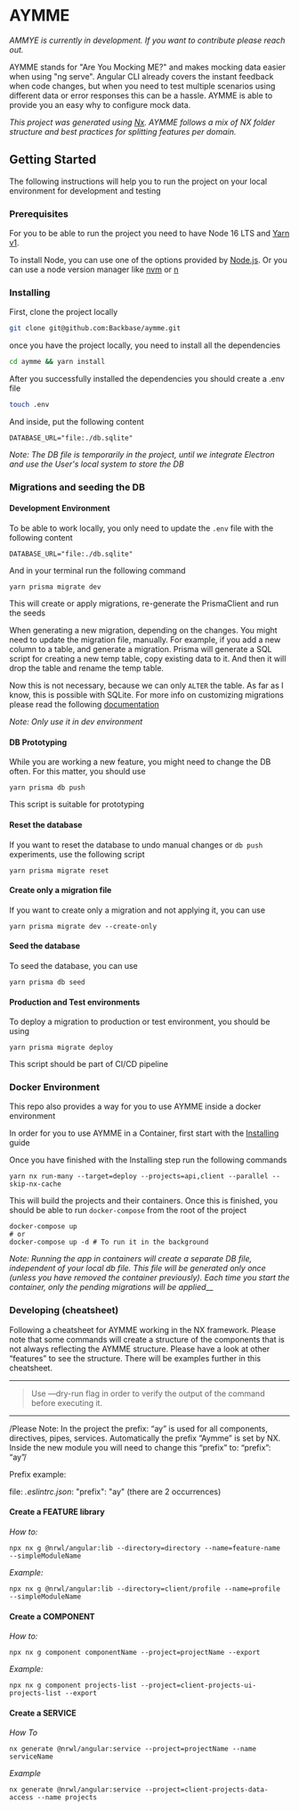 # AYMME

*AMMYE is currently in development. If you want to contribute please reach out.*

AYMME stands for "Are You Mocking ME?" and makes mocking data easier when using "ng serve". Angular CLI already covers the instant feedback when code changes, but when you need to test multiple scenarios using different data or error responses this can be a hassle. AYMME is able to provide you an easy why to configure mock data.

<em>This project was generated using [Nx](https://nx.dev). AYMME follows a mix of NX folder structure and best practices for splitting features per domain.</em>

## Getting Started
The following instructions will help you to run the project on your local environment for development and testing

### Prerequisites
For you to be able to run the project you need to have Node 16 LTS and [Yarn v1](https://classic.yarnpkg.com/lang/en/).

To install Node, you can use one of the options provided by [Node.js](https://nodejs.org/en/). Or you can use a node version manager like
[nvm](https://github.com/nvm-sh/nvm) or [n](https://github.com/tj/n)

### Installing

First, clone the project locally
```bash
git clone git@github.com:Backbase/aymme.git
```
once you have the project locally, you need to install all the dependencies
```bash
cd aymme && yarn install
```
After you successfully installed the dependencies you should create a .env file
```bash
touch .env
```
And inside, put the following content
```dotenv
DATABASE_URL="file:./db.sqlite"
```

*Note: The DB file is temporarily in the project, until we integrate Electron and use the User's local system to store the DB*

### Migrations and seeding the DB
#### Development Environment
To be able to work locally, you only need to update the `.env` file with the following content
```dotenv
DATABASE_URL="file:./db.sqlite"
```
And in your terminal run the following command
```shell
yarn prisma migrate dev
```
This will create or apply migrations, re-generate the PrismaClient and run the seeds

When generating a new migration, depending on the changes. You might need to update the migration file, manually.
For example, if you add a new column to a table, and generate a migration. Prisma will generate a SQL script for 
creating a new temp table, copy existing data to it. And then it will drop the table and rename the temp table.

Now this is not necessary, because we can only `ALTER` the table. As far as I know, this is possible with SQLite.
For more info on customizing migrations please read the following [documentation](https://www.prisma.io/docs/guides/database/developing-with-prisma-migrate/customizing-migrations)

*Note: Only use it in dev environment*

#### DB Prototyping

While you are working a new feature, you might need to change the DB often.
For this matter, you should use
```shell
yarn prisma db push
```
This script is suitable for prototyping

#### Reset the database

If you want to reset the database to undo manual changes or `db push` experiments, use the following script
```shell
yarn prisma migrate reset
```
#### Create only a migration file

If you want to create only a migration and not applying it, you can use
```shell
yarn prisma migrate dev --create-only
```
#### Seed the database 

To seed the database, you can use
```shell
yarn prisma db seed
```

#### Production and Test environments
To deploy a migration to production or test environment, you should be using
```shell
yarn prisma migrate deploy
```
This script should be part of CI/CD pipeline

### Docker Environment

This repo also provides a way for you to use AYMME inside a docker environment

In order for you to use AYMME in a Container, first start with the [Installing](#installing) guide

Once you have finished with the Installing step run the following commands
```shell
yarn nx run-many --target=deploy --projects=api,client --parallel --skip-nx-cache
```
This will build the projects and their containers. Once this is finished, you should be able to run `docker-compose` from the root of the project
```shell
docker-compose up
# or
docker-compose up -d # To run it in the background
```

*Note: Running the app in containers will create a separate DB file, independent of your local db file. This file will be generated only once (unless you have removed the container previously). Each time you start the container, only the pending migrations will be applied*__

### Developing (cheatsheet)

Following a cheatsheet for AYMME working in the NX framework. Please note that some commands will create a structure of the components that is not always reflecting the AYMME structure. Please have a look at other “features” to see the structure. There will be examples further in this cheatsheet. 

---
> Use —dry-run flag in order to verify the output of the command before executing it. 
---

/Please Note: In the project the prefix: “ay” is used for all components, directives, pipes, services. Automatically the prefix “Aymme” is set by NX. Inside the new module you will need to change this “prefix” to: “prefix”: “ay”/ 

Prefix example: 

file: *.eslintrc.json*: "prefix": "ay" (there are 2 occurrences)


#### Create a FEATURE library 

*How to:*

`npx nx g @nrwl/angular:lib --directory=directory --name=feature-name  --simpleModuleName`

*Example:* 

`npx nx g @nrwl/angular:lib --directory=client/profile --name=profile  --simpleModuleName`


#### Create a COMPONENT

*How to:*

`npx nx g component componentName --project=projectName --export`

*Example:*

`npx nx g component projects-list --project=client-projects-ui-projects-list --export`

#### Create a SERVICE

*How To* 

`nx generate @nrwl/angular:service --project=projectName --name serviceName`

*Example* 

`nx generate @nrwl/angular:service --project=client-projects-data-access --name projects`

